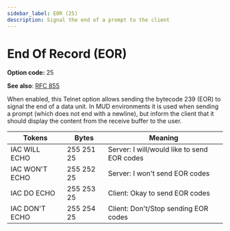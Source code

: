 ```yaml
---
sidebar_label: EOR (25)
description: Signal the end of a prompt to the client
---
```

# End Of Record (EOR)

**Option code:** 25

**See also**: [RFC 855](https://www.rfc-editor.org/rfc/rfc855.html)

When enabled, this Telnet option allows sending the bytecode 239 (EOR) to 
signal the end of a data unit. In MUD environments it is used when sending a 
prompt (which does not end with a newline), but inform the client that it 
should display the content from the receive buffer to the user.  


| Tokens         | Bytes     | Meaning                                           |
| -------------- | --------- | ------------------------------------------------- |
| IAC WILL ECHO  | 255 251 25 | Server: I will/would like to send EOR codes      |
| IAC WON'T ECHO | 255 252 25 | Server: I won't send EOR codes                   |
| IAC DO ECHO    | 255 253 25 | Client: Okay to send EOR codes                   |
| IAC DON'T ECHO | 255 254 25 | Client: Don't/Stop sending EOR codes             |
